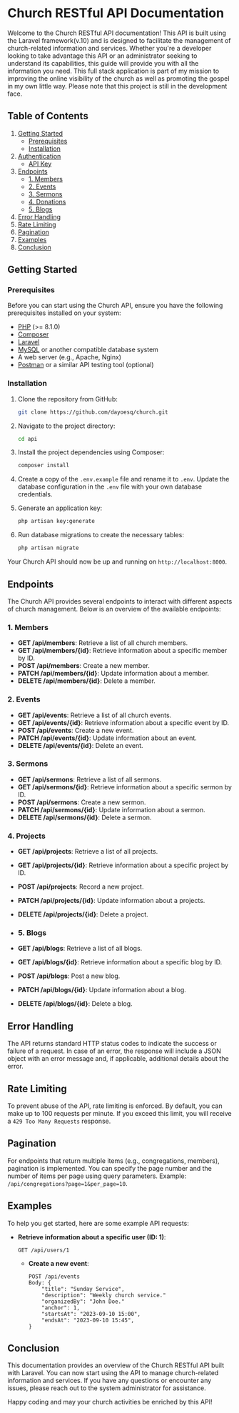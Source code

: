# Church RESTful API Documentation

Welcome to the Church RESTful API documentation! This API is built using the Laravel framework(v.10) and is designed to facilitate the management of church-related information and services. Whether you're a developer looking to take advantage this API or an administrator seeking to understand its capabilities, this guide will provide you with all the information you need. This full stack application is part of my mission to improving the online visibility of the church as well as promoting the gospel in my own little way. Please note that this project is still in the development face. 

## Table of Contents

1. [Getting Started](#getting-started)
    - [Prerequisites](#prerequisites)
    - [Installation](#installation)
2. [Authentication](#authentication)
    - [API Key](#api-key)
3. [Endpoints](#endpoints)
    - [1. Members](#1-members)
    - [2. Events](#2-events)
    - [3. Sermons](#3-sermons)
    - [4. Donations](#4-donations)
    - [5. Blogs](#5-blogs)
4. [Error Handling](#error-handling)
5. [Rate Limiting](#rate-limiting)
6. [Pagination](#pagination)
7. [Examples](#examples)
8. [Conclusion](#conclusion)

## Getting Started

### Prerequisites

Before you can start using the Church API, ensure you have the following prerequisites installed on your system:

- [PHP](https://www.php.net/) (>= 8.1.0)
- [Composer](https://getcomposer.org/)
- [Laravel](https://laravel.com/docs/8.x/installation)
- [MySQL](https://dev.mysql.com/doc/mysql-installation-excerpt/5.7/en/) or another compatible database system
- A web server (e.g., Apache, Nginx)
- [Postman](https://www.postman.com/) or a similar API testing tool (optional)

### Installation

1. Clone the repository from GitHub:

   ```bash
   git clone https://github.com/dayoesq/church.git
   ```

2. Navigate to the project directory:

   ```bash
   cd api
   ```

3. Install the project dependencies using Composer:

   ```bash
   composer install
   ```

4. Create a copy of the `.env.example` file and rename it to `.env`. Update the database configuration in the `.env` file with your own database credentials.

5. Generate an application key:

   ```bash
   php artisan key:generate
   ```

6. Run database migrations to create the necessary tables:

   ```bash
   php artisan migrate
   ```

Your Church API should now be up and running on `http://localhost:8000`.

## Endpoints

The Church API provides several endpoints to interact with different aspects of church management. Below is an overview of the available endpoints:

### 1. Members

- **GET /api/members**: Retrieve a list of all church members.
- **GET /api/members/{id}**: Retrieve information about a specific member by ID.
- **POST /api/members**: Create a new member.
- **PATCH /api/members/{id}**: Update information about a member.
- **DELETE /api/members/{id}**: Delete a member.

### 2. Events

- **GET /api/events**: Retrieve a list of all church events.
- **GET /api/events/{id}**: Retrieve information about a specific event by ID.
- **POST /api/events**: Create a new event.
- **PATCH /api/events/{id}**: Update information about an event.
- **DELETE /api/events/{id}**: Delete an event.

### 3. Sermons

- **GET /api/sermons**: Retrieve a list of all sermons.
- **GET /api/sermons/{id}**: Retrieve information about a specific sermon by ID.
- **POST /api/sermons**: Create a new sermon.
- **PATCH /api/sermons/{id}**: Update information about a sermon.
- **DELETE /api/sermons/{id}**: Delete a sermon.

### 4. Projects

- **GET /api/projects**: Retrieve a list of all projects.
- **GET /api/projects/{id}**: Retrieve information about a specific project by ID.
- **POST /api/projects**: Record a new project.
- **PATCH /api/projects/{id}**: Update information about a projects.
- **DELETE /api/projects/{id}**: Delete a project.

- ### 5. Blogs

- **GET /api/blogs**: Retrieve a list of all blogs.
- **GET /api/blogs/{id}**: Retrieve information about a specific blog by ID.
- **POST /api/blogs**: Post a new blog.
- **PATCH /api/blogs/{id}**: Update information about a blog.
- **DELETE /api/blogs/{id}**: Delete a blog.

## Error Handling

The API returns standard HTTP status codes to indicate the success or failure of a request. In case of an error, the response will include a JSON object with an error message and, if applicable, additional details about the error.

## Rate Limiting

To prevent abuse of the API, rate limiting is enforced. By default, you can make up to 100 requests per minute. If you exceed this limit, you will receive a `429 Too Many Requests` response.

## Pagination

For endpoints that return multiple items (e.g., congregations, members), pagination is implemented. You can specify the page number and the number of items per page using query parameters. Example: `/api/congregations?page=1&per_page=10`.

## Examples

To help you get started, here are some example API requests:

- **Retrieve information about a specific user (ID: 1)**:

  ```
  GET /api/users/1
  ```

  - **Create a new event**:

    ```
    POST /api/events
    Body: {
        "title": "Sunday Service",
        "description": "Weekly church service."
        "organizedBy": "John Doe."
        "anchor": 1,
        "startsAt": "2023-09-10 15:00",
        "endsAt": "2023-09-10 15:45",
    }
    ```

## Conclusion

This documentation provides an overview of the Church RESTful API built with Laravel. You can now start using the API to manage church-related information and services. If you have any questions or encounter any issues, please reach out to the system administrator for assistance.

Happy coding and may your church activities be enriched by this API!
